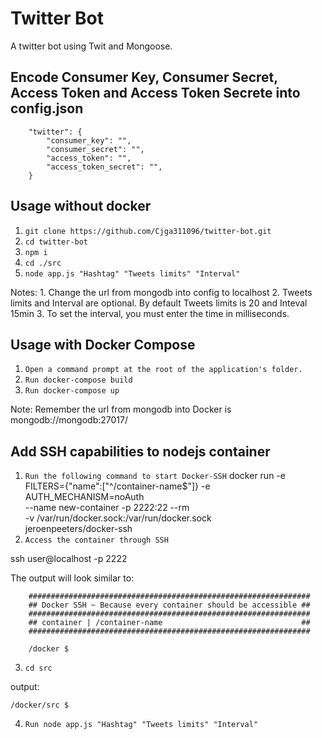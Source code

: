 # Twitter Bot

A twitter bot using Twit and Mongoose.

## Encode Consumer Key, Consumer Secret, Access Token and Access Token Secrete into config.json
    
        "twitter": {
            "consumer_key": "",
            "consumer_secret": "",
            "access_token": "",
            "access_token_secret": "",
        }

## Usage without docker

1. `git clone https://github.com/Cjga311096/twitter-bot.git`
2. `cd twitter-bot`
3. `npm i`
4. `cd ./src`
5. `node app.js "Hashtag" "Tweets limits" "Interval"`

Notes: 
    1. Change the url from mongodb into config to localhost
    2. Tweets limits and Interval are optional. By default Tweets limits is 20 and Inteval 15min
    3. To set the interval, you must enter the time in milliseconds.

## Usage with Docker Compose

1. `Open a command prompt at the root of the application's folder.`
2. `Run docker-compose build`
3. `Run docker-compose up`

Note: Remember the url from mongodb into Docker is mongodb://mongodb:27017/

## Add SSH capabilities to nodejs container

1. `Run the following command to start Docker-SSH`
    docker run -e FILTERS={\"name\":[\"^/container-name$\"]} -e AUTH_MECHANISM=noAuth \
  --name new-container -p 2222:22  --rm \
  -v /var/run/docker.sock:/var/run/docker.sock \
  jeroenpeeters/docker-ssh
2. `Access the container through SSH`

ssh user@localhost -p 2222

The output will look similar to: 

        ###############################################################
        ## Docker SSH ~ Because every container should be accessible ##
        ###############################################################
        ## container | /container-name                               ##
        ###############################################################

        /docker $
3. `cd src`

output: 

    /docker/src $

4. `Run node app.js "Hashtag" "Tweets limits" "Interval"`